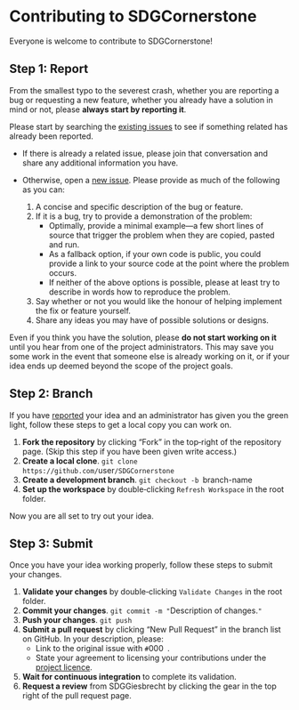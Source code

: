<!--
 CONTRIBUTING.md

 This source file is part of the SDGCornerstone open source project.
 https://sdggiesbrecht.github.io/SDGCornerstone/macOS

 Copyright ©2017 Jeremy David Giesbrecht and the SDGCornerstone project contributors.

 Soli Deo gloria.

 Licensed under the Apache Licence, Version 2.0.
 See http://www.apache.org/licenses/LICENSE-2.0 for licence information.
 -->

<!--
 !!!!!!! !!!!!!! !!!!!!! !!!!!!! !!!!!!! !!!!!!! !!!!!!!
 This file is managed by Workspace.
 Manual changes will not persist.
 For more information, see:
 https://github.com/SDGGiesbrecht/Workspace/blob/master/Documentation/Contributing Instructions.md
 !!!!!!! !!!!!!! !!!!!!! !!!!!!! !!!!!!! !!!!!!! !!!!!!!
 -->

# Contributing to SDGCornerstone

Everyone is welcome to contribute to SDGCornerstone!

## Step 1: Report

From the smallest typo to the severest crash, whether you are reporting a bug or requesting a new feature, whether you already have a solution in mind or not, please **always start by reporting it**.

Please start by searching the [existing issues](../../issues) to see if something related has already been reported.

- If there is already a related issue, please join that conversation and share any additional information you have.
- Otherwise, open a [new issue](../../issues/new). Please provide as much of the following as you can:

    1. A concise and specific description of the bug or feature.
    2. If it is a bug, try to provide a demonstration of the problem:
        - Optimally, provide a minimal example—a few short lines of source that trigger the problem when they are copied, pasted and run.
        - As a fallback option, if your own code is public, you could provide a link to your source code at the point where the problem occurs.
        - If neither of the above options is possible, please at least try to describe in words how to reproduce the problem.
    3. Say whether or not you would like the honour of helping implement the fix or feature yourself.
    4. Share any ideas you may have of possible solutions or designs.

Even if you think you have the solution, please **do not start working on it** until you hear from one of the project administrators. This may save you some work in the event that someone else is already working on it, or if your idea ends up deemed beyond the scope of the project goals.

## Step 2: Branch

If you have [reported](#step-1-report) your idea and an administrator has given you the green light, follow these steps to get a local copy you can work on.

1. **Fork the repository** by clicking “Fork” in the top‐right of the repository page. (Skip this step if you have been given write access.)
2. **Create a local clone**. `git clone https://github.com/`user`/SDGCornerstone`
3. **Create a development branch**. `git checkout -b `branch-name` `
4. **Set up the workspace** by double‐clicking `Refresh Workspace` in the root folder.

Now you are all set to try out your idea.

## Step 3: Submit

Once you have your idea working properly, follow these steps to submit your changes.

1. **Validate your changes** by double‐clicking `Validate Changes` in the root folder.
2. **Commit your changes**. `git commit -m "`Description of changes.`"`
3. **Push your changes**. `git push`
4. **Submit a pull request** by clicking “New Pull Request” in the branch list on GitHub. In your description, please:
    - Link to the original issue with `#`000` `.
    - State your agreement to licensing your contributions under the [project licence](LICENSE.md).
5. **Wait for continuous integration** to complete its validation.
6. **Request a review** from SDGGiesbrecht by clicking the gear in the top right of the pull request page.
